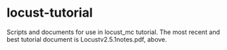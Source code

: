 # locust-tutorial
Scripts and documents for use in locust_mc tutorial.  The most recent and best tutorial document is Locustv2.5.1notes.pdf, above.

